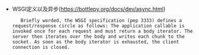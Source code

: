 - WSGI定义以及异步(https://bottlepy.org/docs/dev/async.html)


         Briefly worded, the WSGI specification (pep 3333) defines a request/response circle as follows: The application callable is invoked once for each request and must return a body iterator. The server then iterates over the body and writes each chunk to the socket. As soon as the body iterator is exhausted, the client connection is closed.